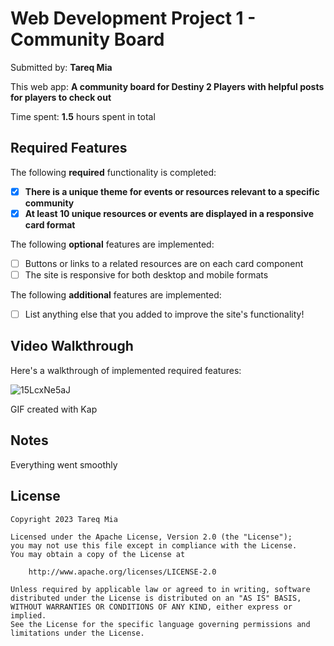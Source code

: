 # Web Development Project 1 - Community Board

Submitted by: **Tareq Mia**

This web app: **A community board for Destiny 2 Players with helpful posts for players to check out**

Time spent: **1.5** hours spent in total

## Required Features

The following **required** functionality is completed:

- [x] **There is a unique theme for events or resources relevant to a specific community**
- [x] **At least 10 unique resources or events are displayed in a responsive card format**

The following **optional** features are implemented:

- [ ] Buttons or links to a related resources are on each card component
- [ ] The site is responsive for both desktop and mobile formats

The following **additional** features are implemented:

- [ ] List anything else that you added to improve the site's functionality!

## Video Walkthrough

Here's a walkthrough of implemented required features:

![15LcxNe5aJ](https://user-images.githubusercontent.com/39747003/221701105-bc5fb6ec-a259-4aba-9a1c-5bef384512ba.gif)



<!-- Replace this with whatever GIF tool you used! -->

GIF created with Kap


## Notes

Everything went smoothly

## License

    Copyright 2023 Tareq Mia

    Licensed under the Apache License, Version 2.0 (the "License");
    you may not use this file except in compliance with the License.
    You may obtain a copy of the License at

        http://www.apache.org/licenses/LICENSE-2.0

    Unless required by applicable law or agreed to in writing, software
    distributed under the License is distributed on an "AS IS" BASIS,
    WITHOUT WARRANTIES OR CONDITIONS OF ANY KIND, either express or implied.
    See the License for the specific language governing permissions and
    limitations under the License.
